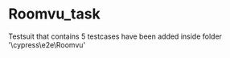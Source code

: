 # Roomvu_task

Testsuit that contains 5 testcases have been added 
inside folder '\cypress\e2e\Roomvu'